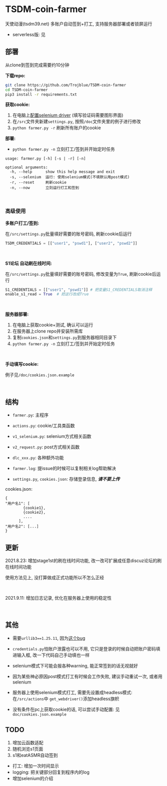 # TSDM-coin-farmer

天使动漫(tsdm39.net) 多账户自动签到+打工, 支持服务器部署或者锁屏运行

- serverless版: 见


## 部署

从clone到签到完成需要约10分钟

**下载repo:**

```bash
git clone https://github.com/Trojblue/TSDM-coin-farmer
cd TSDM-coin-farmer
pip3 install -r requirements.txt
```

**获取cookie:**

1. 在电脑上[配置selenium driver](https://selenium-python.readthedocs.io/installation.html#drivers) (填写验证码需要图形界面)
2. 在`/src`文件夹新建`settings.py`, 按照`/doc`文件夹里的例子进行修改 
3. `python farmer.py -r` 刷新所有账户的cookie

**部署:**

- `python farmer.py -n` 立刻打工/签到并开始定时任务


```
usage: farmer.py [-h] [-s | -r] [-n]

optional arguments:
  -h, --help      show this help message and exit
  -s, --selenium  运行: 使用selenium模式(不填默认用post模式)
  -r, --reset     刷新cookie
  -n, --now       立刻运行打工和签到
```

<br>

### 高级使用

**多账户打工/签到:**

在`/src/settings.py`批量填好需要的账号密码, 刷新cookie后运行

```python
TSDM_CREDENTIALS = [["user1", "pswd1"], ["user2", "pswd2"]]
```

<br>

**S1论坛 自动刷在线时间:**

在`/src/settings.py`批量填好需要的账号密码, 修改变量为`True`, 刷新cookie后运行
```python
S1_CREDENTIALS = [["user1", "pswd1"]] # 把变量S1_CREDENTIALS取消注释
enable_s1_read = True  # 把这行改成True
```

<br>

**服务器部署:**

1. 在电脑上获取cookie+测试, 确认可以运行
2. 在服务器上clone repo并安装所需库
3. 复制`cookies.json`和`settings.py`到服务器相同目录下
4. `python farmer.py -n` 立刻打工/签到并开始定时任务

<br>

**手动填写cookie:**

例子见`/doc/cookies.json.example`

<br>


## 结构

- `farmer.py`: 主程序
- `actions.py`: cookie/工具类函数
- `v1_selenium.py`: selenium方式相关函数
- `v2_request.py`: post方式相关函数
- `dlc_xxx.py`: 各种额外功能
- `farmer.log`: 提issue的时候可以复制相关log帮助解决


- `settings.py`, `cookies.json`: 存储登录信息, ***请不要上传***


cookies.json:
```
{
"用户名1": [
        {cookie1},
        {cookie2},
        ....
      ],
"用户名2": [...]
}
```


## 更新
2021.8.23: 增加stage1st的刷在线时间功能, 改一改可扩展成任意discuz论坛的刷在线时间功能

使用方法见上, 没打算做成正式功能所以不怎么正经

<br>

2021.9.11: 增加日志记录, 优化在服务器上使用的稳定性

<br>

## 其他

- 需要`urllib3==1.25.11`,
  因为[这个bug](https://stackoverflow.com/questions/66642705/why-requests-raise-this-exception-check-hostname-requires-server-hostname)

- `credentials.py`怕账户泄露也可以不用, 它只是登录的时候自动把账户密码填进输入框, 改一下代码自己手动填也一样

- selenium模式下可能会报各种warning, 能正常签到的话无视就好 

- 因为某些神必原因post模式打工有时候会工作失败, 建议手动重试一次, 或者用selenium

- 服务器上使用selenium模式打工, 需要先设置成headless模式: 在`/src/actions`中 `get_webdriver()`添加headless旗帜

- 没有条件在pc上获取cookie的话, 可以尝试手动配置: 见`doc/cookies.json.example`

## TODO
1. 增加云函数适配
2. 随机浏览s1页面
3. s1和eatASMR自动签到


- 打工: 增加一次时间显示
- logging: 把关键部分回复到程序内的log
- 增加selenium的介绍